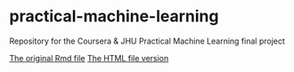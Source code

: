 # practical-machine-learning
Repository for the Coursera &amp; JHU Practical Machine Learning final project

[The original Rmd file](PML-final-project.Rmd)
[The HTML file version](PML-final-project.html)
